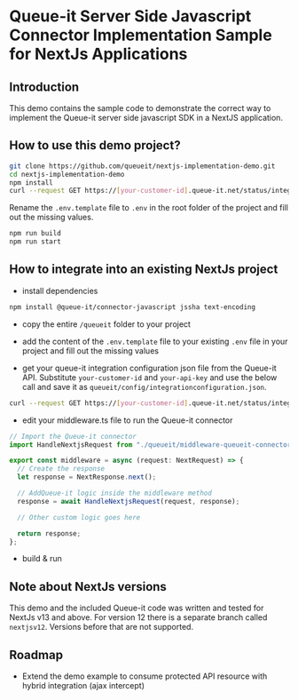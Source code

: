 # Queue-it Server Side Javascript Connector Implementation Sample for NextJs Applications

## Introduction

This demo contains the sample code to demonstrate the correct way to implement the Queue-it server side javascript SDK in a NextJS application.

## How to use this demo project?

```bash
git clone https://github.com/queueit/nextjs-implementation-demo.git
cd nextjs-implementation-demo
npm install
curl --request GET https://[your-customer-id].queue-it.net/status/integrationconfig/secure/[your-customer-id] --header "api-key: [your-api-key]" --header "Host: queue-it.net" > ./queueit/config/integrationconfiguration.json
```

Rename the `.env.template` file to `.env` in the root folder of the project and fill out the missing values.

```bash
npm run build
npm run start
```

## How to integrate into an existing NextJs project

- install dependencies

```bash
npm install @queue-it/connector-javascript jssha text-encoding
```

- copy the entire `/queueit` folder to your project

- add the content of the `.env.template` file to your existing `.env` file in your project and fill out the missing values

- get your queue-it integration configuration json file from the Queue-it API. Substitute `your-customer-id` and `your-api-key` and use the below call and save it as `queueit/config/integrationconfiguration.json`.

```bash
curl --request GET https://[your-customer-id].queue-it.net/status/integrationconfig/secure/[your-customer-id] --header "api-key: [your-api-key]" --header "Host: queue-it.net" > ./queueit/config/integrationconfiguration.json
```

- edit your middleware.ts file to run the Queue-it connector

```typescript
// Import the Queue-it connector
import HandleNextjsRequest from "./queueit/middleware-queueit-connector";

export const middleware = async (request: NextRequest) => {
  // Create the response
  let response = NextResponse.next();

  // AddQueue-it logic inside the middleware method
  response = await HandleNextjsRequest(request, response);

  // Other custom logic goes here

  return response;
};
```

- build & run

## Note about NextJs versions

This demo and the included Queue-it code was written and tested for NextJs v13 and above.
For version 12 there is a separate branch called `nextjsv12`.
Versions before that are not supported.

## Roadmap

- Extend the demo example to consume protected API resource with hybrid integration (ajax intercept)
